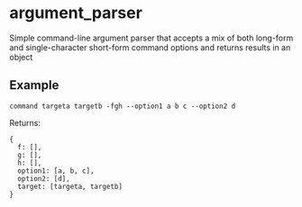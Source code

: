 # argument_parser   
Simple command-line argument parser that accepts a mix of both long-form and single-character short-form command options and returns results in an object   
## Example   
`command targeta targetb -fgh --option1 a b c --option2 d`   
   
Returns:   
```   
{   
  f: [],   
  g: [],   
  h: [],   
  option1: [a, b, c],   
  option2: [d],   
  target: [targeta, targetb]   
}   
```   

